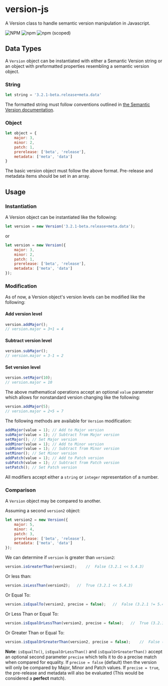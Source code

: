 # version-js
A Version class to handle semantic version manipulation in Javascript.

![NPM](https://img.shields.io/npm/l/@lukejm/version-js.svg)
![npm](https://img.shields.io/npm/dw/@lukejm/version-js.svg)
![npm (scoped)](https://img.shields.io/npm/v/@lukejm/version-js.svg)


## Data Types

A `Version` object can be instantiated with either a Semantic Version string or an object with preformatted properties resembling a semantic version object.

### String
```javascript
let string = '3.2.1-beta.release+meta.data'
```

The formatted string must follow conventions outlined in [the Semantic Version documentation](https://semver.org).

### Object
```javascript
let object = {
    major: 3, 
    minor: 2, 
    patch: 1, 
    prerelease: ['beta', 'release'], 
    metadata: ['meta', 'data']
}
```

The basic version object must follow the above format. Pre-release and metadata items should be set in an array.

## Usage

### Instantiation

A Version object can be instantiated like the following:

```javascript
let version = new Version('3.2.1-beta.release+meta.data');
```

or

```javascript
let version = new Version({
    major: 3, 
    minor: 2, 
    patch: 1, 
    prerelease: ['beta', 'release'], 
    metadata: ['meta', 'data']
});
```

### Modification

As of now, a Version object's version levels can be modified like the following:

#### Add version level

```javascript
version.addMajor();
// version.major = 3+1 = 4
```

#### Subtract version level

```javascript
version.subMajor();
// version.major = 3-1 = 2
```

#### Set version level

```javascript
version.setMajor(10);
// version.major = 10
```

The above mathematical operations accept an optional `value` parameter which allows for nonstandard version changing like the following:

```javascript
version.addMajor(5);
// version.major = 2+5 = 7
```

The following methods are available for `Version` modification:

```javascript
addMajor(value = 1); // Add to Major version
subMajor(value = 1); // Subtract from Major version
setMajor(); // Set Major version
addMinor(value = 1); // Add to Minor version
subMinor(value = 1); // Subtract from Minor version
setMinor(); // Set Minor version
addPatch(value = 1); // Add to Patch version
subPatch(value = 1); // Subtract from Patch version
setPatch(); // Set Patch version
```

All modifiers accept either a `string` or `integer` representation of a number.

### Comparison

A `Version` object may be compared to another.

Assuming a second `version2` object:

```javascript
let version2 = new Version({
    major: 5, 
    minor: 4, 
    patch: 3, 
    prerelease: ['beta', 'release'], 
    metadata: ['meta', 'data']
});
```

We can determine if `version` is greater than `version2`:

```javascript
version.isGreaterThan(version2);    //	False (3.2.1 << 5.4.3)
```

Or less than:
```javascript
version.isLessThan(version2);   //	True (3.2.1 << 5.4.3)
```

Or Equal To:
```javascript
version.isEqualTo(version2, precise = false);   //	False (3.2.1 != 5.4.3)
```

Or Less Than or Equal To:
```javascript
version.isEqualOrLessThan(version2, precise = false);   //  True (3.2.1 << 5.4.3)
```

Or Greater Than or Equal To:
```javascript
version.isEqualOrGreaterThan(version2, precise = false);    //  False (3.2.1 << 5.4.3)
```

**Note**: `isEqualTo()`, `isEqualOrLessThan()` and `isEqualOrGreaterThan()` accept an optional second parameter `precise` which tells it to do a precise match when compared for equality.  If `precise = false` (default) then the version will only be compared by Major, Minor and Patch values.  If `precise = true`, the pre-release and metadata will also be evaluated (This would be considered a **perfect** match).
